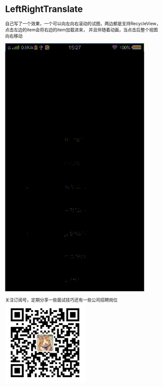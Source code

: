 # LeftRightTranslate
自己写了一个效果，一个可以向左向右滚动的试图，两边都是支持RecycleView，点击左边的item会将右边的item加载进来，
并且伴随着动画，当点击后整个视图向右移动

![](https://github.com/huyubao/LeftRightTranslate/blob/master/Left_Right_Tranlate.gif)




关注订阅号，定期分享一些面试技巧还有一些公司招聘岗位
![](https://github.com/huyubao/LeftRightTranslate/blob/master/qrcode_for_gh_e7658677d847_258.jpg)
